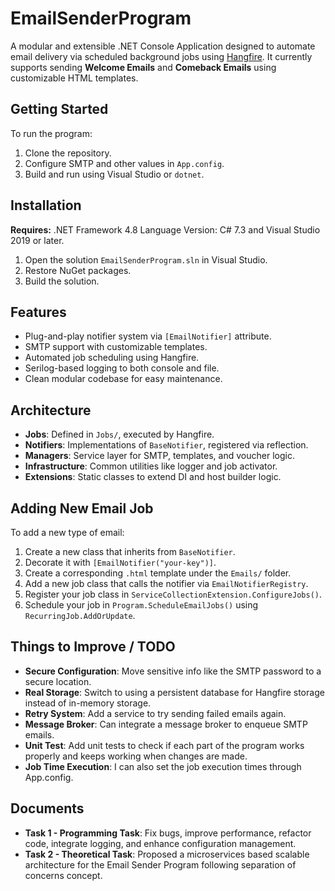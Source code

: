 # EmailSenderProgram


A modular and extensible .NET Console Application designed to automate email delivery via scheduled background jobs using [Hangfire](https://www.hangfire.io/). It currently supports sending **Welcome Emails** and **Comeback Emails** using customizable HTML templates.

## Getting Started

To run the program:

1. Clone the repository.
2. Configure SMTP and other values in `App.config`.
3. Build and run using Visual Studio or `dotnet`.

## Installation 

 **Requires:** .NET Framework 4.8 Language Version: C# 7.3  and Visual Studio 2019 or later.
1. Open the solution `EmailSenderProgram.sln` in Visual Studio.
2. Restore NuGet packages.
3. Build the solution.


## Features

- Plug-and-play notifier system via `[EmailNotifier]` attribute.
- SMTP support with customizable templates.
- Automated job scheduling using Hangfire.
- Serilog-based logging to both console and file.
- Clean modular codebase for easy maintenance.

## Architecture

- **Jobs**: Defined in `Jobs/`, executed by Hangfire.
- **Notifiers**: Implementations of `BaseNotifier`, registered via reflection.
- **Managers**: Service layer for SMTP, templates, and voucher logic.
- **Infrastructure**: Common utilities like logger and job activator.
- **Extensions**: Static classes to extend DI and host builder logic.

## Adding New Email Job

To add a new type of email:

1. Create a new class that inherits from `BaseNotifier`.
2. Decorate it with `[EmailNotifier("your-key")]`.
3. Create a corresponding `.html` template under the `Emails/` folder.
4. Add a new job class that calls the notifier via `EmailNotifierRegistry`.
5. Register your job class in `ServiceCollectionExtension.ConfigureJobs()`.
6. Schedule your job in `Program.ScheduleEmailJobs()` using `RecurringJob.AddOrUpdate`.

## Things to Improve / TODO

- **Secure Configuration**: Move sensitive info like the SMTP password to a secure location.
- **Real Storage**: Switch to using a persistent database for Hangfire storage instead of in-memory storage.
- **Retry System**: Add a service to try sending failed emails again.
- **Message Broker**: Can integrate a message broker to enqueue SMTP emails. 
- **Unit Test**: Add unit tests to check if each part of the program works properly and keeps working when changes are made. 
- **Job Time Execution**: I can also set the job execution times through App.config.
## Documents

- **Task 1 - Programming Task**: Fix bugs, improve performance, refactor code, integrate logging, and enhance configuration management.
- **Task 2 - Theoretical Task**: Proposed a microservices based scalable architecture for the Email Sender Program  following separation of concerns concept.


